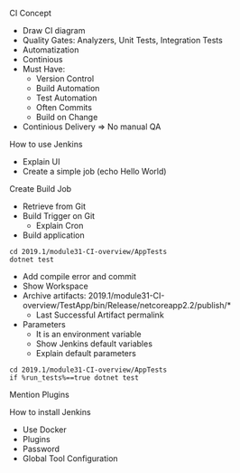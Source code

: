 CI Concept
- Draw CI diagram
- Quality Gates: Analyzers, Unit Tests, Integration Tests
- Automatization
- Continious
- Must Have:
	- Version Control
	- Build Automation
	- Test Automation
	- Often Commits
	- Build on Change
- Continious Delivery => No manual QA

How to use Jenkins
- Explain UI
- Create a simple job (echo Hello World)

Create Build Job
- Retrieve from Git
- Build Trigger on Git
	- Explain Cron
- Build application
```
cd 2019.1/module31-CI-overview/AppTests
dotnet test
```
- Add compile error and commit
- Show Workspace
- Archive artifacts: 2019.1/module31-CI-overview/TestApp/bin/Release/netcoreapp2.2/publish/*
	- Last Successful Artifact permalink
- Parameters
	- It is an environment variable
	- Show Jenkins default variables
	- Explain default parameters
```
cd 2019.1/module31-CI-overview/AppTests
if %run_tests%==true dotnet test
```

Mention Plugins

How to install Jenkins
- Use Docker
- Plugins
- Password
- Global Tool Configuration